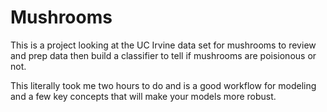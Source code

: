 # Mushrooms

This is a project looking at the UC Irvine data set for mushrooms to review and prep data then build a classifier to tell if mushrooms are poisionous or not.

This literally took me two hours to do and is a good workflow for modeling and a few key concepts that will make your models more robust.
